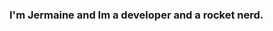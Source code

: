 ### I'm Jermaine and Im a developer and a rocket nerd.

<!--
**jermainem/jermainem** is a ✨ _special_ ✨ repository because its `README.md` (this file) appears on your GitHub profile.

Here are some ideas to get you started:

- 🔭 I’m currently working on Valve + Meter Performance Marketing as a web developer
- Currenlu learning C#, React, Angular 2+, Ruby on Rails
-->
